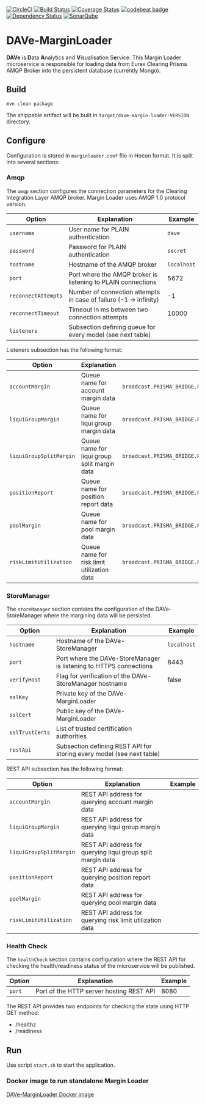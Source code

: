 [![CircleCI](https://circleci.com/gh/Deutsche-Boerse-Risk/DAVe-MarginLoader.svg?style=shield)](https://circleci.com/gh/Deutsche-Boerse-Risk/DAVe-MarginLoader) [![Build Status](https://travis-ci.org/Deutsche-Boerse-Risk/DAVe-MarginLoader.svg?branch=master)](https://travis-ci.org/Deutsche-Boerse-Risk/DAVe-MarginLoader) [![Coverage Status](https://coveralls.io/repos/github/Deutsche-Boerse-Risk/DAVe-MarginLoader/badge.svg?branch=master)](https://coveralls.io/github/Deutsche-Boerse-Risk/DAVe-MarginLoader?branch=master) [![codebeat badge](https://codebeat.co/badges/1a292965-926b-4db1-a16a-46dbf966bb7e)](https://codebeat.co/projects/github-com-deutsche-boerse-risk-dave-marginloader) [![Dependency Status](https://dependencyci.com/github/Deutsche-Boerse-Risk/DAVe-MarginLoader/badge)](https://dependencyci.com/github/Deutsche-Boerse-Risk/DAVe-MarginLoader) [![SonarQube](https://sonarqube.com/api/badges/gate?key=com.deutscheboerse.risk:dave-margin-loader)](https://sonarqube.com/dashboard/index/com.deutscheboerse.risk:dave-margin-loader)

# DAVe-MarginLoader

**DAVe** is **D**ata **A**nalytics and **V**isualisation S**e**rvice. This Margin Loader microservice is
responsible for loading data from Eurex Clearing Prisma AMQP Broker into the persistent database (currently Mongo).
 
## Build

```
mvn clean package
```

The shippable artifact will be built in `target/dave-margin-loader-VERSION` directory.

## Configure

Configuration is stored in `marginloader.conf` file in Hocon format. It is split into several sections:

### Amqp

The `amqp` section configures the connection parameters for the Clearing Integration Layer AMQP broker. Margin Loader
uses AMQP 1.0 protocol version.

| Option | Explanation | Example |
|--------|-------------|---------|
| `username` | User name for PLAIN authentication | `dave` |
| `password` | Password for PLAIN authentication | `secret` |
| `hostname` | Hostname of the AMQP broker | `localhost` |
| `port` | Port where the AMQP broker is listening to PLAIN connections | 5672|
| `reconnectAttempts` | Number of connection attempts in case of failure (-1 -> infinity)| -1 |
| `reconnectTimeout` | Timeout in ms between two connection attempts | 10000 |
| `listeners` | Subsection defining queue for every model (see next table) |  |

Listeners subsection has the following format:

| Option | Explanation | Example |
|--------|-------------|---------|
| `accountMargin` | Queue name for account margin data | `broadcast.PRISMA_BRIDGE.PRISMA_TTSAVEAccountMargin` |
| `liquiGroupMargin` | Queue name for liqui group margin data | `broadcast.PRISMA_BRIDGE.PRISMA_TTSAVELiquiGroupMargin` |
| `liquiGroupSplitMargin` | Queue name for liqui group split margin data | `broadcast.PRISMA_BRIDGE.PRISMA_TTSAVELiquiGroupSplitMargin` |
| `positionReport` | Queue name for position report data | `broadcast.PRISMA_BRIDGE.PRISMA_TTSAVEPositionReport` |
| `poolMargin` | Queue name for pool margin data | `broadcast.PRISMA_BRIDGE.PRISMA_TTSAVEPoolMargin` |
| `riskLimitUtilization` | Queue name for risk limit utilization data | `broadcast.PRISMA_BRIDGE.PRISMA_TTSAVERiskLimitUtilization` |

### StoreManager

The `storeManager` section contains the configuration of the DAVe-StoreManager where the margining data will be persisted.


| Option | Explanation | Example |
|--------|-------------|---------|
| `hostname` | Hostname of the DAVe-StoreManager | `localhost` |
| `port` | Port where the DAVe-StoreManager is listening to HTTPS connections | 8443 |
| `verifyHost` | Flag for verification of the DAVe-StoreManager hostname | false |
| `sslKey` | Private key of the DAVe-MarginLoader | |
| `sslCert` | Public key of the DAVe-MarginLoader | |
| `sslTrustCerts` | List of trusted certification authorities | |
| `restApi` | Subsection defining REST API for storing every model (see next table) |  |

REST API subsection has the following format:

| Option | Explanation | Example |
|--------|-------------|---------|
| `accountMargin` | REST API address for querying account margin data|  |
| `liquiGroupMargin` | REST API address for querying liqui group margin data |  |
| `liquiGroupSplitMargin` | REST API address for querying liqui group split margin data |  |
| `positionReport` | REST API address for querying position report data |  |
| `poolMargin` | REST API address for querying pool margin data |  |
| `riskLimitUtilization` | REST API address for querying risk limit utilization data |  |

### Health Check

The `healthCheck` section contains configuration where the REST API for checking the health/readiness status of the
microservice will be published.

| Option | Explanation | Example |
|--------|-------------|---------|
| `port` | Port of the HTTP server hosting REST API | 8080 |

The REST API provides two endpoints for checking the state using HTTP GET method:
- /healthz
- /readiness

## Run

Use script `start.sh` to start the application.

### Docker image to run standalone Margin Loader
[DAVe-MarginLoader Docker image](docker)

